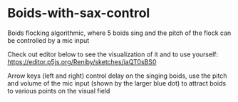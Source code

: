# Boids-with-sax-control
Boids flocking algorithmic, where 5 boids sing and the pitch of the flock can be controlled by a mic input

Check out editor below to see the visualization of it and to use yourself: 
https://editor.p5js.org/Reniby/sketches/iaQT0sBS0

Arrow keys (left and right) control delay on the singing boids, use the pitch and volume of the mic input (shown by the larger blue dot) to attract boids to various points on the visual field
